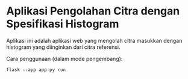 # Aplikasi Pengolahan Citra dengan Spesifikasi Histogram

Aplikasi ini adalah aplikasi web yang mengolah citra masukkan dengan histogram yang diinginkan dari citra referensi.

Cara penggunaan (dalam mode pengembang):

```
flask --app app.py run
```

